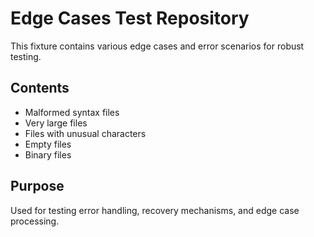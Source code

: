 # Edge Cases Test Repository

This fixture contains various edge cases and error scenarios for robust testing.

## Contents

- Malformed syntax files
- Very large files
- Files with unusual characters
- Empty files
- Binary files

## Purpose

Used for testing error handling, recovery mechanisms, and edge case processing.
